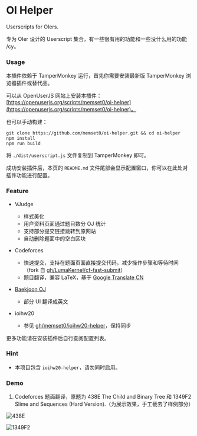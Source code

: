# OI Helper

Userscripts for OIers.

专为 OIer 设计的 Userscript 集合，有一些很有用的功能和一些没什么用的功能 /cy。

### Usage

本插件依赖于 TamperMonkey 运行，首先你需要安装最新版 TamperMonkey 浏览器插件或替代品。

可以从 OpenUserJS 网站上安装本插件：[https://openuserjs.org/scripts/memset0/oi-helper](https://openuserjs.org/scripts/memset0/oi-helper)。

也可以手动构建：

```shell
git clone https://github.com/memset0/oi-helper.git && cd oi-helper
npm install
npm run build
```

将 `./dist/userscript.js` 文件复制到 TamperMonkey 即可。

成功安装插件后，本页的 `README.md` 文件尾部会显示配置窗口，你可以在此处对插件功能进行配置。

### Feature

* VJudge
  * 样式美化
  * 用户资料页面通过题目数分 OJ 统计
  * 支持部分提交链接跳转到原网站
  * 自动删除题面中的空白区块

* Codeforces
  * 快速提交，支持在题面页面直接提交代码，减少操作步骤和等待时间（fork 自 [gh/LumaKernel/cf-fast-submit](https://github.com/LumaKernel/cf-fast-submit)）
  * 题目翻译，兼容 LaTeX，基于 [Google Translate CN](https://translate.google.cn)

* [Baekjoon OJ](https://www.acmicpc.net/)
  * 部分 UI 翻译成英文

* ioihw20
  * 参见 [gh/memset0/ioihw20-helper](https://github.com/memset0/ioihw20-helper)，保持同步

更多功能请在安装插件后自行查阅配置列表。

### Hint

* 本项目包含 `ioihw20-helper`，请勿同时启用。

### Demo

1. Codeforces 题面翻译，原题为 438E The Child and Binary Tree 和 1349F2 Slime and Sequences (Hard Version).（为展示效果，手工截去了样例部分）

![438E](https://i.loli.net/2020/10/24/MfSvzbgay15xhtu.png)

![1349F2](https://i.loli.net/2020/10/24/Bh9sAE8nUkbdST5.png)
